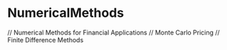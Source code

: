 # NumericalMethods
// Numerical Methods for Financial Applications 
// Monte Carlo Pricing 
// Finite Difference Methods 
